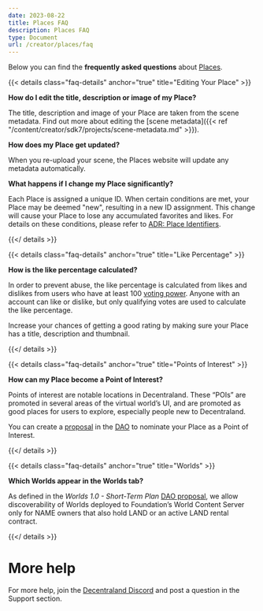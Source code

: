 ```yaml
---
date: 2023-08-22
title: Places FAQ
description: Places FAQ
type: Document
url: /creator/places/faq
---
```


Below you can find the **frequently asked questions** about [Places](https://places.decentraland.org/).

{{< details class="faq-details" anchor="true" title="Editing Your Place" >}}

**How do I edit the title, description or image of my Place?**

The title, description and image of your Place are taken from the scene metadata. Find out more about editing the [scene metadata]({{< ref "/content/creator/sdk7/projects/scene-metadata.md" >}}).

**How does my Place get updated?**

When you re-upload your scene, the Places website will update any metadata automatically.

**What happens if I change my Place significantly?**

Each Place is assigned a unique ID. When certain conditions are met, your Place may be deemed "new", resulting in a new ID assignment. This change will cause your Place to lose any accumulated favorites and likes. For details on these conditions, please refer to [ADR: Place Identifiers](https://adr.decentraland.org/adr/ADR-186).

{{</ details >}}

{{< details class="faq-details" anchor="true" title="Like Percentage" >}}

**How is the like percentage calculated?**

In order to prevent abuse, the like percentage is calculated from likes and dislikes from users who have at least 100 [voting power](https://docs.decentraland.org/player/general/dao/dao-userguide/#voting-power). Anyone with an account can like or dislike, but only qualifying votes are used to calculate the like percentage.

Increase your chances of getting a good rating by making sure your Place has a title, description and thumbnail.

{{</ details >}}

{{< details class="faq-details" anchor="true" title="Points of Interest" >}}

**How can my Place become a Point of Interest?**

Points of interest are notable locations in Decentraland. These “POIs” are promoted in several areas of the virtual world’s UI, and are promoted as good places for users to explore, especially people new to Decentraland.

You can create a [proposal](https://docs.decentraland.org/player/general/dao/dao-userguide/#creating-a-proposal) in the [DAO](https://dao.decentraland.org/en/) to nominate your Place as a Point of Interest.

{{</ details >}}

{{< details class="faq-details" anchor="true" title="Worlds" >}}

**Which Worlds appear in the Worlds tab?**

As defined in the _Worlds 1.0 - Short-Term Plan_ [DAO proposal](https://governance.decentraland.org/proposal/?id=e712bb50-e822-11ed-b8f1-75dbe089d333), we allow discoverability of Worlds deployed to Foundation’s World Content Server only for NAME owners that also hold LAND or an active LAND rental contract.

{{</ details >}}

# More help

For more help, join the [Decentraland Discord](https://decentraland.org/discord) and post a question in the Support section.
